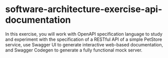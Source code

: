 # software-architecture-exercise-api-documentation
In this exercise, you will work with OpenAPI specification language to study and experiment with the specification of a RESTful API of a simple PetStore service, use Swagger UI to generate interactive web-based documentation, and Swagger Codegen to generate a fully functional mock server.
